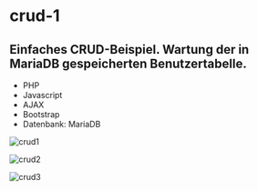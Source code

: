 # crud-1

## Einfaches CRUD-Beispiel. Wartung der in MariaDB gespeicherten Benutzertabelle.

* PHP
* Javascript
* AJAX
* Bootstrap
* Datenbank: MariaDB

![crud1](https://user-images.githubusercontent.com/81353824/115767506-86205b00-a3a9-11eb-9d90-1ee39805bdaa.png)

![crud2](https://user-images.githubusercontent.com/81353824/115767508-86b8f180-a3a9-11eb-8545-ed13910c746a.png)

![crud3](https://user-images.githubusercontent.com/81353824/115767510-87518800-a3a9-11eb-8512-c93b85a22d38.png)

